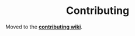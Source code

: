 <h1 align="center">
  Contributing
</h1>

Moved to the **[contributing wiki](https://github.com/tailvh/webrtc/wiki/Contributing)**.

